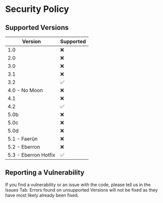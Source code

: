 # Security Policy

## Supported Versions

| Version | Supported          |
| ------- | ------------------ |
| 1.0   | :x: |
| 2.0   | :x: |
| 3.0   | :x: |
| 3.1   | :x: |
| 3.2   | :white_check_mark: |
| 4.0 - No Moon   | :x: |
| 4.1   | :x: |
| 4.2   | :white_check_mark: |
| 5.0b  | :x: |
| 5.0c  | :x: |
| 5.0d  | :x: |
| 5.1 - Faerûn | :x: |
| 5.2 - Eberron | :x: |
| 5.3 - Eberron Hotfix | :white_check_mark: |

## Reporting a Vulnerability

If you find a vulnerability or an issue with the code, please tell us in the Issues Tab. 
Errors found on unsupported Versions will not be fixed as they have most likely already been fixed.
